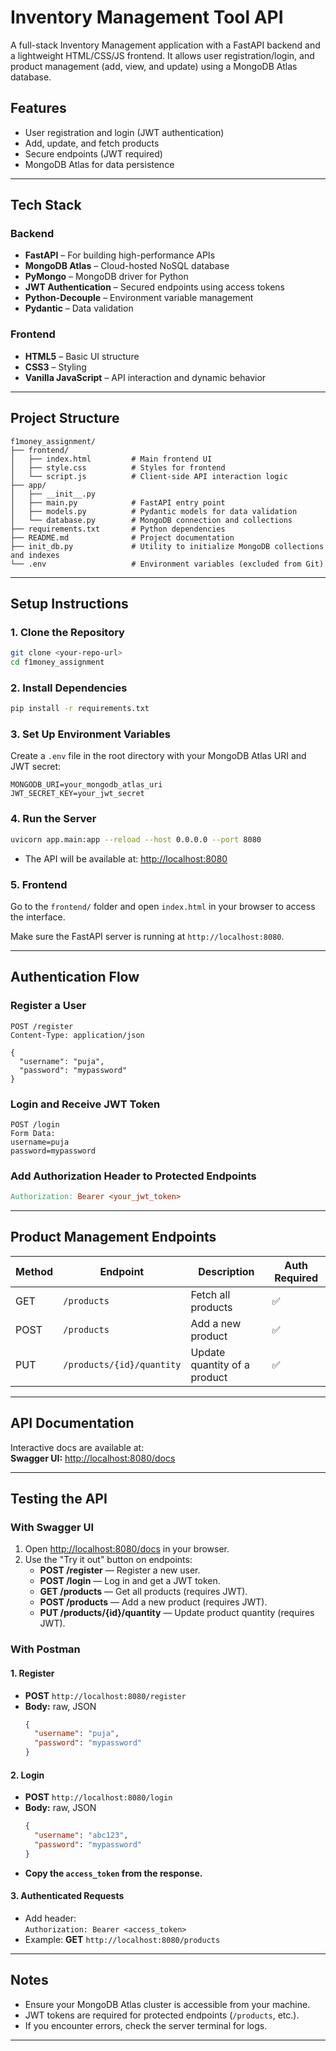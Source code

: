 # Inventory Management Tool API

A full-stack Inventory Management application with a FastAPI backend and a lightweight HTML/CSS/JS frontend. It allows user registration/login, and product management (add, view, and update) using a MongoDB Atlas database.

## Features

- User registration and login (JWT authentication)
- Add, update, and fetch products
- Secure endpoints (JWT required)
- MongoDB Atlas for data persistence

---

## Tech Stack

### Backend
- **FastAPI** – For building high-performance APIs
- **MongoDB Atlas** – Cloud-hosted NoSQL database
- **PyMongo** – MongoDB driver for Python
- **JWT Authentication** – Secured endpoints using access tokens
- **Python-Decouple** – Environment variable management
- **Pydantic** – Data validation

### Frontend
- **HTML5** – Basic UI structure
- **CSS3** – Styling
- **Vanilla JavaScript** – API interaction and dynamic behavior

---

## Project Structure

```
f1money_assignment/
├── frontend/
│   ├── index.html         # Main frontend UI
│   ├── style.css          # Styles for frontend
│   └── script.js          # Client-side API interaction logic
├── app/
│   ├── __init__.py
│   ├── main.py            # FastAPI entry point
│   ├── models.py          # Pydantic models for data validation
│   └── database.py        # MongoDB connection and collections
├── requirements.txt       # Python dependencies
├── README.md              # Project documentation
├── init_db.py             # Utility to initialize MongoDB collections and indexes
└── .env                   # Environment variables (excluded from Git)
```

---

## Setup Instructions

### 1. **Clone the Repository**

```bash
git clone <your-repo-url>
cd f1money_assignment
```

### 2. **Install Dependencies**

```bash
pip install -r requirements.txt
```

### 3. **Set Up Environment Variables**

Create a `.env` file in the root directory with your MongoDB Atlas URI and JWT secret:

```
MONGODB_URI=your_mongodb_atlas_uri
JWT_SECRET_KEY=your_jwt_secret
```

### 4. **Run the Server**

```bash
uvicorn app.main:app --reload --host 0.0.0.0 --port 8080
```
- The API will be available at: [http://localhost:8080](http://localhost:8080)

### 5. **Frontend**

Go to the `frontend/` folder and open `index.html` in your browser to access the interface.

Make sure the FastAPI server is running at `http://localhost:8080`.

---

## Authentication Flow

### Register a User

```http
POST /register
Content-Type: application/json

{
  "username": "puja",
  "password": "mypassword"
}
```
### Login and Receive JWT Token

```http
POST /login
Form Data:
username=puja
password=mypassword
```

### Add Authorization Header to Protected Endpoints

```makefile
Authorization: Bearer <your_jwt_token>
```

---

## Product Management Endpoints

| Method | Endpoint                   | Description                   | Auth Required  |
|--------|----------------------------|-------------------------------|----------------|
| GET    | `/products`                | Fetch all products            | ✅             |
| POST   | `/products`                | Add a new product             | ✅             |
| PUT    | `/products/{id}/quantity`  | Update quantity of a product  | ✅             |


---

## API Documentation

Interactive docs are available at:  
**Swagger UI:** [http://localhost:8080/docs](http://localhost:8080/docs)

---

## Testing the API

### **With Swagger UI**

1. Open [http://localhost:8080/docs](http://localhost:8080/docs) in your browser.
2. Use the "Try it out" button on endpoints:
   - **POST /register** — Register a new user.
   - **POST /login** — Log in and get a JWT token.
   - **GET /products** — Get all products (requires JWT).
   - **POST /products** — Add a new product (requires JWT).
   - **PUT /products/{id}/quantity** — Update product quantity (requires JWT).

### **With Postman**

#### **1. Register**

- **POST** `http://localhost:8080/register`
- **Body:** raw, JSON
  ```json
  {
    "username": "puja",
    "password": "mypassword"
  }
  ```

#### **2. Login**

- **POST** `http://localhost:8080/login`
- **Body:** raw, JSON
  ```json
  {
    "username": "abc123",
    "password": "mypassword"
  }
  ```
- **Copy the `access_token` from the response.**

#### **3. Authenticated Requests**

- Add header:  
  `Authorization: Bearer <access_token>`
- Example: **GET** `http://localhost:8080/products`

---

## Notes

- Ensure your MongoDB Atlas cluster is accessible from your machine.
- JWT tokens are required for protected endpoints (`/products`, etc.).
- If you encounter errors, check the server terminal for logs.

---
